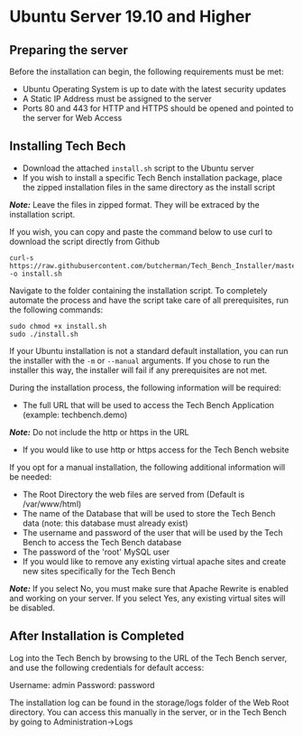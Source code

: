 # Ubuntu Server 19.10 and Higher

## Preparing the server

Before the installation can begin, the following requirements must be met:

* Ubuntu Operating System is up to date with the latest security updates
* A Static IP Address must be assigned to the server
* Ports 80 and 443 for HTTP and HTTPS should be opened and pointed to the server for Web Access

## Installing Tech Bech

* Download the attached `install.sh` script to the Ubuntu server
* If you wish to install a specific Tech Bench installation package, place the zipped installation files in the same directory as the install script

***Note:***  Leave the files in zipped format.  They will be extraced by the installation script.

If you wish, you can copy and paste the command below to use curl to download the script directly from Github

    curl-s https://raw.githubusercontent.com/butcherman/Tech_Bench_Installer/master/src/Ubuntu_Server/install.sh -o install.sh

Navigate to the folder containing the installation script.  To completely automate the process and have the script take care of all prerequisites, run the following commands:

    sudo chmod +x install.sh
    sudo ./install.sh

If your Ubuntu installation is not a standard default installation, you can run the installer with the `-m` or `--manual` arguments.  If you chose to run the installer this way, the installer will fail if any prerequisites are not met.

During the installation process, the following information will be required:

* The full URL that will be used to access the Tech Bench Application (example: techbench.demo)

***Note:***  Do not include the http or https in the URL

* If you would like to use http or https access for the Tech Bench website

If you opt for a manual installation, the following additional information will be needed:

* The Root Directory the web files are served from (Default is /var/www/html)
* The name of the Database that will be used to store the Tech Bench data (note:  this database must already exist)
* The username and password of the user that will be used by the Tech Bench to access the Tech Bench database
* The password of the 'root' MySQL user
* If you would like to remove any existing virtual apache sites and create new sites specifically for the Tech Bench

***Note:*** If you select No, you must make sure that Apache Rewrite is enabled and working on your server.  If you select Yes, any existing virtual sites will be disabled.

## After Installation is Completed

Log into the Tech Bench by browsing to the URL of the Tech Bench server, and use the following credentials for default access:

Username:  admin
Password:  password

The installation log can be found in the storage/logs folder of the Web Root directory.  You can access this manually in the server, or in the Tech Bench by going to Administration->Logs
